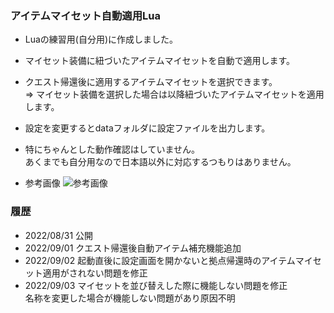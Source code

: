 ### アイテムマイセット自動適用Lua

- Luaの練習用(自分用)に作成しました。  
- マイセット装備に紐づいたアイテムマイセットを自動で適用します。  
- クエスト帰還後に適用するアイテムマイセットを選択できます。  
  => マイセット装備を選択した場合は以降紐づいたアイテムマイセットを適用します。  
- 設定を変更するとdataフォルダに設定ファイルを出力します。
- 特にちゃんとした動作確認はしていません。  
  あくまでも自分用なので日本語以外に対応するつもりはありません。  

- 参考画像
![参考画像](https://user-images.githubusercontent.com/45515784/187862169-47147216-ad2d-4961-be9b-8bd5391ab989.png)

### 履歴
- 2022/08/31 公開  
- 2022/09/01 クエスト帰還後自動アイテム補充機能追加  
- 2022/09/02 起動直後に設定画面を開かないと拠点帰還時のアイテムマイセット適用がされない問題を修正  
- 2022/09/03 マイセットを並び替えした際に機能しない問題を修正  
             名称を変更した場合が機能しない問題があり原因不明  